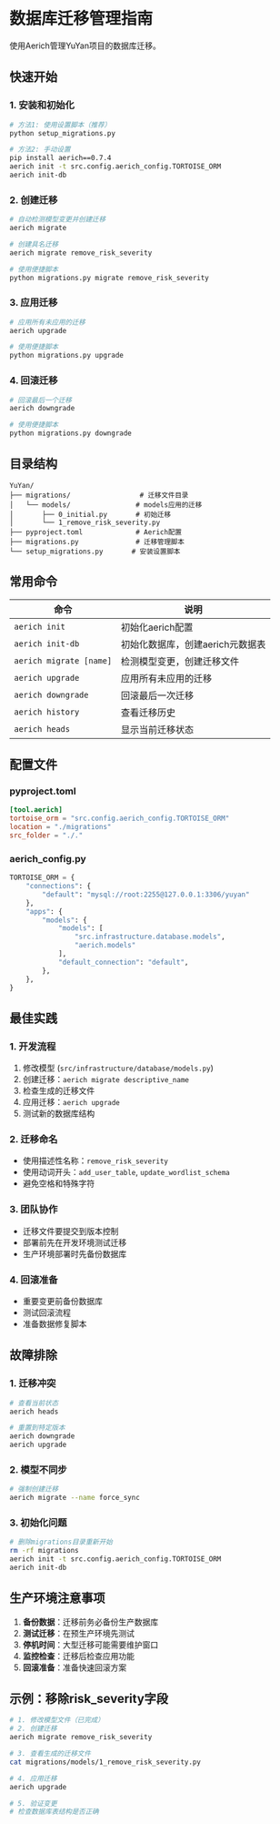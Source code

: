 # 数据库迁移管理指南

使用Aerich管理YuYan项目的数据库迁移。

## 快速开始

### 1. 安装和初始化

```bash
# 方法1: 使用设置脚本（推荐）
python setup_migrations.py

# 方法2: 手动设置
pip install aerich==0.7.4
aerich init -t src.config.aerich_config.TORTOISE_ORM
aerich init-db
```

### 2. 创建迁移

```bash
# 自动检测模型变更并创建迁移
aerich migrate

# 创建具名迁移
aerich migrate remove_risk_severity

# 使用便捷脚本
python migrations.py migrate remove_risk_severity
```

### 3. 应用迁移

```bash
# 应用所有未应用的迁移
aerich upgrade

# 使用便捷脚本
python migrations.py upgrade
```

### 4. 回滚迁移

```bash
# 回滚最后一个迁移
aerich downgrade

# 使用便捷脚本
python migrations.py downgrade
```

## 目录结构

```
YuYan/
├── migrations/                 # 迁移文件目录
│   └── models/                # models应用的迁移
│       ├── 0_initial.py       # 初始迁移
│       └── 1_remove_risk_severity.py
├── pyproject.toml             # Aerich配置
├── migrations.py              # 迁移管理脚本
└── setup_migrations.py       # 安装设置脚本
```

## 常用命令

| 命令 | 说明 |
|------|------|
| `aerich init` | 初始化aerich配置 |
| `aerich init-db` | 初始化数据库，创建aerich元数据表 |
| `aerich migrate [name]` | 检测模型变更，创建迁移文件 |
| `aerich upgrade` | 应用所有未应用的迁移 |
| `aerich downgrade` | 回滚最后一次迁移 |
| `aerich history` | 查看迁移历史 |
| `aerich heads` | 显示当前迁移状态 |

## 配置文件

### pyproject.toml
```toml
[tool.aerich]
tortoise_orm = "src.config.aerich_config.TORTOISE_ORM"
location = "./migrations"
src_folder = "./."
```

### aerich_config.py
```python
TORTOISE_ORM = {
    "connections": {
        "default": "mysql://root:2255@127.0.0.1:3306/yuyan"
    },
    "apps": {
        "models": {
            "models": [
                "src.infrastructure.database.models",
                "aerich.models"
            ],
            "default_connection": "default",
        },
    },
}
```

## 最佳实践

### 1. 开发流程
1. 修改模型 (`src/infrastructure/database/models.py`)
2. 创建迁移：`aerich migrate descriptive_name`
3. 检查生成的迁移文件
4. 应用迁移：`aerich upgrade`
5. 测试新的数据库结构

### 2. 迁移命名
- 使用描述性名称：`remove_risk_severity`
- 使用动词开头：`add_user_table`, `update_wordlist_schema`
- 避免空格和特殊字符

### 3. 团队协作
- 迁移文件要提交到版本控制
- 部署前先在开发环境测试迁移
- 生产环境部署时先备份数据库

### 4. 回滚准备
- 重要变更前备份数据库
- 测试回滚流程
- 准备数据修复脚本

## 故障排除

### 1. 迁移冲突
```bash
# 查看当前状态
aerich heads

# 重置到特定版本
aerich downgrade
aerich upgrade
```

### 2. 模型不同步
```bash
# 强制创建迁移
aerich migrate --name force_sync
```

### 3. 初始化问题
```bash
# 删除migrations目录重新开始
rm -rf migrations
aerich init -t src.config.aerich_config.TORTOISE_ORM
aerich init-db
```

## 生产环境注意事项

1. **备份数据**：迁移前务必备份生产数据库
2. **测试迁移**：在预生产环境先测试
3. **停机时间**：大型迁移可能需要维护窗口
4. **监控检查**：迁移后检查应用功能
5. **回滚准备**：准备快速回滚方案

## 示例：移除risk_severity字段

```bash
# 1. 修改模型文件（已完成）
# 2. 创建迁移
aerich migrate remove_risk_severity

# 3. 查看生成的迁移文件
cat migrations/models/1_remove_risk_severity.py

# 4. 应用迁移
aerich upgrade

# 5. 验证变更
# 检查数据库表结构是否正确
```